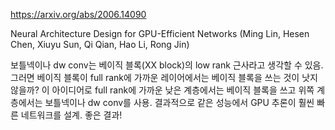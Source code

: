 https://arxiv.org/abs/2006.14090

Neural Architecture Design for GPU-Efficient Networks (Ming Lin, Hesen Chen, Xiuyu Sun, Qi Qian, Hao Li, Rong Jin)

보틀넥이나 dw conv는 베이직 블록(XX block)의 low rank 근사라고 생각할 수 있음. 그러면 베이직 블록이 full rank에 가까운 레이어에서는 베이직 블록을 쓰는 것이 낫지 않을까? 이 아이디어로 full rank에 가까운 낮은 계층에서는 베이직 블록을 쓰고 위쪽 계층에서는 보틀넥이나 dw conv를 사용. 결과적으로 같은 성능에서 GPU 추론이 훨씬 빠른 네트워크를 설계. 좋은 결과!